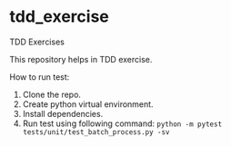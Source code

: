 # tdd_exercise
TDD Exercises

This repository helps in TDD exercise.

How to run test:
1. Clone the repo.
2. Create python virtual environment.
3. Install dependencies.
4. Run test using following command:
    `python -m pytest tests/unit/test_batch_process.py -sv`
